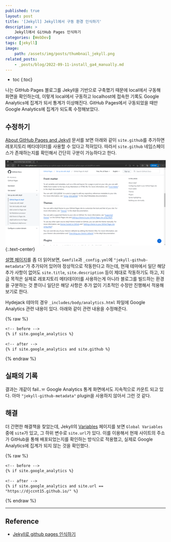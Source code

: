 ```yaml
---
published: true
layout: post
title: '[Jekyll] Jekyll에서 구동 환경 인식하기'
description: >
    Jekyll에서 GitHub Pages 인식하기
categories: [WebDev]
tags: [jekyll]
image:
    path: /assets/img/posts/thumbnail_jekyll.png
related_posts:
    - _posts/blog/2022-09-11-install_ga4_manually.md
---
```

* toc
{:toc}

나는 GitHub Pages 블로그를 Jekyll을 기반으로 구축했기 때문에 local에서 구동해 화면을 확인하는데, 이렇게 local에서 구동하고 localhost에 접속한 기록도 Google Analytics에 집계가 되서 통계가 이상해진다. GitHub Pages에서 구동되었을 때만 Google Analytics에 집계가 되도록 수정해보았다.  

## 수정하기

[About GitHub Pages and Jekyll](https://docs.github.com/en/pages/setting-up-a-github-pages-site-with-jekyll/about-github-pages-and-jekyll#front-matter) 문서를 보면 아래와 같이 `site.github`를 추가하면 레포지토리 메타데이터를 사용할 수 있다고 적혀있다. 따라서 `site.github` 네임스페이스가 존재하는지를 확인해서 간단히 구분이 가능하다고 한다.  

![github_pages_front_matter](/assets/img/posts/github_pages_front_matter.png)
{:.text-center}

[설명 페이지](https://github.com/jekyll/github-metadata)를 좀 더 읽어보면, `Gemfile`과 `_config.yml`에 `"jekyll-github-metadata"`가 추가되어 있어야 정상적으로 작동한다고 하는데, 현재 테마에서 일단 해당 추가 사항이 없어도 `site.title`, `site.description` 등이 제대로 작동하기도 하고, 지금 목적은 실제로 레포지토리 메타데이터를 사용하는게 아니라 블로그를 빌드하는 환경을 구분하는 것 뿐이니 일단은 해당 사항은 추가 없이 기초적인 수정만 진행해서 적용해보기로 한다.  

Hydejack 테마의 경우 `_includes/body/analytics.html` 파일에 Google Analytics 관련 내용이 있다. 아래와 같이 관련 내용을 수정해준다.  

{% raw %}
```liquid
<!-- before -->
{% if site.google_analytics %}

<!-- after -->
{% if site.google_analytics and site.github %}
```
{% endraw %}

## 실패의 기록

결과는 개같이 fail..ㅠ Google Analytics 통계 화면에서도 지속적으로 카운트 되고 있다. 아마 `"jekyll-github-metadata"` plugin을 사용하지 않아서 그런 것 같다.  

## 해결

더 간편한 해결책을 찾았는데, Jekyll의 [Variables](https://jekyllrb.com/docs/variables/) 페이지를 보면 `Global Variables` 중에 `site`가 있고, 그 하위 변수로 `site.url`가 있다. 이를 이용해서 현재 사이트의 주소가 GitHub을 통해 배포되었는지를 확인하는 방식으로 적용했고, 실제로 Google Analytics에 집계가 되지 않는 것을 확인했다.  

{% raw %}
```liquid
<!-- before -->
{% if site.google_analytics %}

<!-- after -->
{% if site.google_analytics and site.url == "https://djccnt15.github.io/" %}
```
{% endraw %}

---
## Reference
- [Jekyll로 github pages 인식하기](https://blog.ukjae.io/posts/jekyll%EB%A1%9C-github-pages-%EC%9D%B8%EC%8B%9D%ED%95%98%EA%B8%B0/)